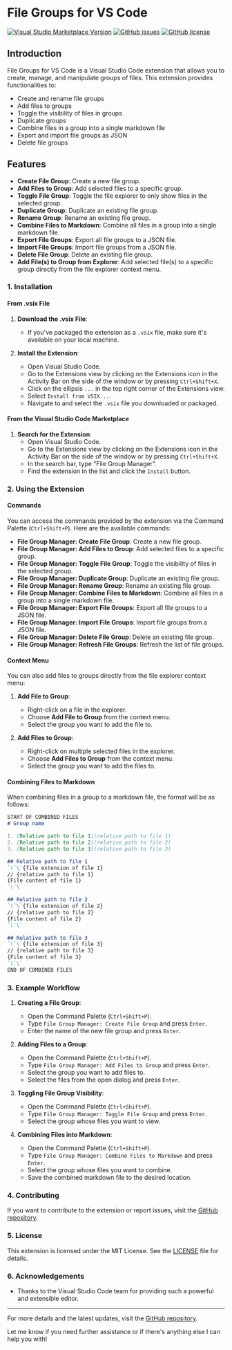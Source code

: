 # File Groups for VS Code

[![Visual Studio Marketplace Version](https://img.shields.io/visual-studio-marketplace/v/your-publisher.file-group-manager)](https://marketplace.visualstudio.com/items?itemName=your-publisher.file-group-manager)
[![GitHub issues](https://img.shields.io/github/issues/charlpcronje/File-Groups-for-VSCode)](https://github.com/charlpcronje/File-Groups-for-VSCode/issues)
[![GitHub license](https://img.shields.io/github/license/charlpcronje/File-Groups-for-VSCode)](https://github.com/charlpcronje/File-Groups-for-VSCode/blob/main/LICENSE)

## Introduction

File Groups for VS Code is a Visual Studio Code extension that allows you to create, manage, and manipulate groups of files. This extension provides functionalities to:
- Create and rename file groups
- Add files to groups
- Toggle the visibility of files in groups
- Duplicate groups
- Combine files in a group into a single markdown file
- Export and import file groups as JSON
- Delete file groups

## Features

- **Create File Group**: Create a new file group.
- **Add Files to Group**: Add selected files to a specific group.
- **Toggle File Group**: Toggle the file explorer to only show files in the selected group.
- **Duplicate Group**: Duplicate an existing file group.
- **Rename Group**: Rename an existing file group.
- **Combine Files to Markdown**: Combine all files in a group into a single markdown file.
- **Export File Groups**: Export all file groups to a JSON file.
- **Import File Groups**: Import file groups from a JSON file.
- **Delete File Group**: Delete an existing file group.
- **Add File(s) to Group from Explorer**: Add selected file(s) to a specific group directly from the file explorer context menu.

### 1. **Installation**

#### **From .vsix File**

1. **Download the .vsix File**:
   - If you've packaged the extension as a `.vsix` file, make sure it's available on your local machine.

2. **Install the Extension**:
   - Open Visual Studio Code.
   - Go to the Extensions view by clicking on the Extensions icon in the Activity Bar on the side of the window or by pressing `Ctrl+Shift+X`.
   - Click on the ellipsis `...` in the top right corner of the Extensions view.
   - Select `Install from VSIX...`.
   - Navigate to and select the `.vsix` file you downloaded or packaged.

#### **From the Visual Studio Code Marketplace**

1. **Search for the Extension**:
   - Open Visual Studio Code.
   - Go to the Extensions view by clicking on the Extensions icon in the Activity Bar on the side of the window or by pressing `Ctrl+Shift+X`.
   - In the search bar, type "File Group Manager".
   - Find the extension in the list and click the `Install` button.

### 2. **Using the Extension**

#### **Commands**

You can access the commands provided by the extension via the Command Palette (`Ctrl+Shift+P`). Here are the available commands:

- **File Group Manager: Create File Group**: Create a new file group.
- **File Group Manager: Add Files to Group**: Add selected files to a specific group.
- **File Group Manager: Toggle File Group**: Toggle the visibility of files in the selected group.
- **File Group Manager: Duplicate Group**: Duplicate an existing file group.
- **File Group Manager: Rename Group**: Rename an existing file group.
- **File Group Manager: Combine Files to Markdown**: Combine all files in a group into a single markdown file.
- **File Group Manager: Export File Groups**: Export all file groups to a JSON file.
- **File Group Manager: Import File Groups**: Import file groups from a JSON file.
- **File Group Manager: Delete File Group**: Delete an existing file group.
- **File Group Manager: Refresh File Groups**: Refresh the list of file groups.

#### **Context Menu**

You can also add files to groups directly from the file explorer context menu:

1. **Add File to Group**:
   - Right-click on a file in the explorer.
   - Choose **Add File to Group** from the context menu.
   - Select the group you want to add the file to.

2. **Add Files to Group**:
   - Right-click on multiple selected files in the explorer.
   - Choose **Add Files to Group** from the context menu.
   - Select the group you want to add the files to.

#### **Combining Files to Markdown**

When combining files in a group to a markdown file, the format will be as follows:

```markdown
START OF COMBINED FILES
# Group name

1. [Relative path to file 1](relative path to file 1)
2. [Relative path to file 2](relative path to file 2)
3. [Relative path to file 3](relative path to file 3)

## Relative path to file 1
`\`\`{file extension of file 1}
// {relative path to file 1}
{File content of file 1}
`\`\`

## Relative path to file 2
`\`\`{file extension of file 2}
// {relative path to file 2}
{File content of file 2}
`\`\`

## Relative path to file 3
`\`\`{file extension of file 3}
// {relative path to file 3}
{File content of file 3}
`\`\`
END OF COMBINED FILES
```

### 3. **Example Workflow**

1. **Creating a File Group**:
   - Open the Command Palette (`Ctrl+Shift+P`).
   - Type `File Group Manager: Create File Group` and press `Enter`.
   - Enter the name of the new file group and press `Enter`.

2. **Adding Files to a Group**:
   - Open the Command Palette (`Ctrl+Shift+P`).
   - Type `File Group Manager: Add Files to Group` and press `Enter`.
   - Select the group you want to add files to.
   - Select the files from the open dialog and press `Enter`.

3. **Toggling File Group Visibility**:
   - Open the Command Palette (`Ctrl+Shift+P`).
   - Type `File Group Manager: Toggle File Group` and press `Enter`.
   - Select the group whose files you want to view.

4. **Combining Files into Markdown**:
   - Open the Command Palette (`Ctrl+Shift+P`).
   - Type `File Group Manager: Combine Files to Markdown` and press `Enter`.
   - Select the group whose files you want to combine.
   - Save the combined markdown file to the desired location.

### 4. **Contributing**

If you want to contribute to the extension or report issues, visit the [GitHub repository](https://github.com/charlpcronje/File-Groups-for-VSCode).

### 5. **License**

This extension is licensed under the MIT License. See the [LICENSE](https://github.com/charlpcronje/File-Groups-for-VSCode/blob/main/LICENSE) file for details.

### 6. **Acknowledgements**

- Thanks to the Visual Studio Code team for providing such a powerful and extensible editor.

---

For more details and the latest updates, visit the [GitHub repository](https://github.com/charlpcronje/File-Groups-for-VSCode).

Let me know if you need further assistance or if there's anything else I can help you with!